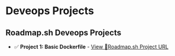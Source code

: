 # Deveops Projects 

## Roadmap.sh Deveops Projects

- ✅ **Project 1: Basic Dockerfile** - [View 👀](/basic-dockerfile/README.md)[Roadmap.sh Project URL](https://roadmap.sh/projects/basic-dockerfile)
